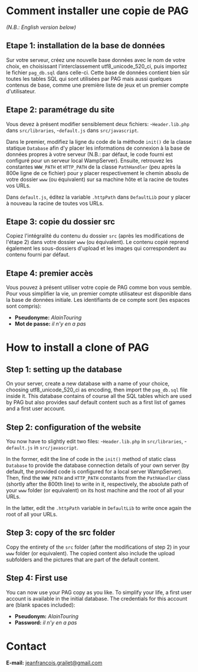 # Comment installer une copie de PAG

_(N.B.: English version below)_

## Etape 1: installation de la base de données
Sur votre serveur, créez une nouvelle base données avec le nom de votre choix, en choisissant 
l'interclassement utf8_unicode_520_ci, puis importez le fichier `pag_db.sql` dans celle-ci. Cette 
base de données contient bien sûr toutes les tables SQL qui sont utilisées par PAG mais aussi 
quelques contenus de base, comme une première liste de jeux et un premier compte d'utilisateur.

## Etape 2: paramétrage du site
Vous devez à présent modifier sensiblement deux fichiers:
-`Header.lib.php` dans `src/libraries`, 
-`default.js` dans `src/javascript`.

Dans le premier, modifiez la ligne du code de la méthode `init()` de la classe statique `Database` 
afin d'y placer les informations de connexion à la base de données propres à votre serveur (N.B.: 
par défaut, le code fourni est configuré pour un serveur local WampServer). Ensuite, retrouvez les 
constantes `WWW_PATH` et `HTTP_PATH` de la classe `PathHandler` (peu après la 800e ligne de ce 
fichier) pour y placer respectivement le chemin absolu de votre dossier `www` (ou équivalent) sur 
sa machine hôte et la racine de toutes vos URLs.

Dans `default.js`, éditez la variable `.httpPath` dans `DefaultLib` pour y placer à nouveau la 
racine de toutes vos URLs.

## Etape 3: copie du dossier src
Copiez l'intégralité du contenu du dossier `src` (après les modifications de l'étape 2) dans votre 
dossier `www` (ou équivalent). Le contenu copié reprend également les sous-dossiers d'upload et les 
images qui correspondent au contenu fourni par défaut.

## Etape 4: premier accès
Vous pouvez à présent utiliser votre copie de PAG comme bon vous semble. Pour vous simplifier la 
vie, un premier compte utilisateur est disponible dans la base de données initiale. Les 
identifiants de ce compte sont (les espaces sont compris):

* **Pseudonyme:** _AlainTouring_
* **Mot de passe:** _il n'y en a pas_

# How to install a clone of PAG

## Step 1: setting up the database
On your server, create a new database with a name of your choice, choosing utf8_unicode_520_ci as 
encoding, then import the `pag_db.sql` file inside it. This database contains of course all the 
SQL tables which are used by PAG but also provides sauf default content such as a first list of 
games and a first user account.

## Step 2: configuration of the website
You now have to slightly edit two files:
-`Header.lib.php` in `src/libraries`, 
-`default.js` in `src/javascript`.

In the former, edit the line of code in the `init()` method of static class `Database` to provide 
the database connection details of your own server (by default, the provided code is configured 
for a local server WampServer). Then, find the `WWW_PATH` and `HTTP_PATH` constants from the 
`PathHandler` class (shortly after the 800th line) to write in it, respectively, the absolute path 
of your `www` folder (or equivalent) on its host machine and the root of all your URLs.

In the latter, edit the `.httpPath` variable in `DefaultLib` to write once again the root of all 
your URLs.

## Step 3: copy of the src folder
Copy the entirety of the `src` folder (after the modifications of step 2) in your `www` folder (or 
equivalent). The copied content also include the upload subfolders and the pictures that are part 
of the default content.

## Step 4: First use
You can now use your PAG copy as you like. To simplify your life, a first user account is 
available in the initial database. The credentials for this account are (blank spaces included):

* **Pseudonym:** _AlainTouring_
* **Password:** _il n'y en a pas_

# Contact

**E-mail:** jeanfrancois.grailet@gmail.com